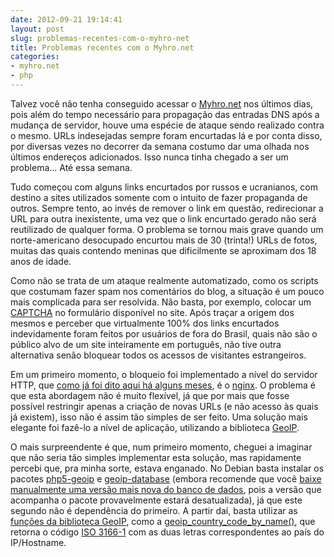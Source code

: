 ```yaml
---
date: 2012-09-21 19:14:41
layout: post
slug: problemas-recentes-com-o-myhro-net
title: Problemas recentes com o Myhro.net
categories:
- myhro.net
- php
---
```


Talvez você não tenha conseguido acessar o [Myhro.net](http://myhro.net/) nos últimos dias, pois além do tempo necessário para propagação das entradas DNS após a mudança de servidor, houve uma espécie de ataque sendo realizado contra o mesmo. URLs indesejadas sempre foram encurtadas lá e por conta disso, por diversas vezes no decorrer da semana costumo dar uma olhada nos últimos endereços adicionados. Isso nunca tinha chegado a ser um problema... Até essa semana.

Tudo começou com alguns links encurtados por russos e ucranianos, com destino a sites utilizados somente com o intuito de fazer propaganda de outros. Sempre tento, ao invés de remover o link em questão, redirecionar a URL para outra inexistente, uma vez que o link encurtado gerado não será reutilizado de qualquer forma. O problema se tornou mais grave quando um norte-americano desocupado encurtou mais de 30 (trinta!) URLs de fotos, muitas das quais contendo meninas que dificilmente se aproximam dos 18 anos de idade.

Como não se trata de um ataque realmente automatizado, como os scripts que costumam fazer spam nos comentários do blog, a situação é um pouco mais complicada para ser resolvida. Não basta, por exemplo, colocar um [CAPTCHA](https://en.wikipedia.org/wiki/CAPTCHA) no formulário disponível no site. Após traçar a origem dos mesmos e perceber que virtualmente 100% dos links encurtados indevidamente foram feitos por usuários de fora do Brasil, quais não são o público alvo de um site inteiramente em português, não tive outra alternativa senão bloquear todos os acessos de visitantes estrangeiros.

Em um primeiro momento, o bloqueio foi implementado a nível do servidor HTTP, que [como já foi dito aqui há alguns meses](http://blog.myhro.info/2012/07/myhro-blog-agora-via-https/), é o [nginx](http://nginx.org/). O problema é que esta abordagem não é muito flexível, já que por mais que fosse possível restringir apenas a criação de novas URLs (e não acesso às quais já existem), isso não é assim tão simples de ser feito. Uma solução mais elegante foi fazê-lo a nível de aplicação, utilizando a biblioteca [GeoIP](http://www.maxmind.com/app/php).

O mais surpreendente é que, num primeiro momento, cheguei a imaginar que não seria tão simples implementar esta solução, mas rapidamente percebi que, pra minha sorte, estava enganado. No Debian basta instalar os pacotes [php5-geoip](http://packages.debian.org/squeeze/php5-geoip) e [geoip-database](http://packages.debian.org/squeeze/geoip-database) (embora recomende que você [baixe manualmente uma versão mais nova do banco de dados](http://www.howtoforge.com/nginx-how-to-block-visitors-by-country-with-the-geoip-module-debian-ubuntu), pois a versão que acompanha o pacote provavelmente estará desatualizada), já que este segundo não é dependência do primeiro. A partir daí, basta utilizar as [funções da biblioteca GeoIP](http://php.net/manual/en/ref.geoip.php), como a [geoip_country_code_by_name()](http://php.net/manual/en/function.geoip-country-code-by-name.php), que retorna o código [ISO 3166-1](http://en.wikipedia.org/wiki/ISO_3166-1) com as duas letras correspondentes ao país do IP/Hostname.
